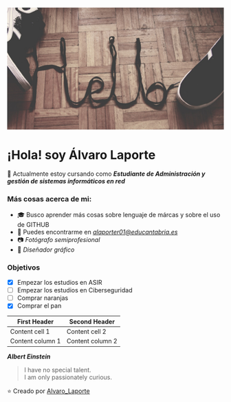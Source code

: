 ![Hello](https://github.com/LaporteAsir/LaporteAsir/blob/main/hello.jpg)

# ¡Hola! soy Álvaro Laporte

:school_satchel: Actualmente estoy cursando como **_Estudiante de Administración y gestión de sistemas informáticos en red_**

### Más cosas acerca de mi:

- :mortar_board: Busco aprender más cosas sobre lenguaje de márcas y sobre el uso de GITHUB
- :email: Puedes encontrarme en _*alaporter01@educantabria.es*_
- :camera: _Fotógrafo semiprofesional_
- :art: _Diseñador gráfico_

### Objetivos

- [x] Empezar los estudios en ASIR
- [ ] Empezar los estudios en Ciberseguridad
- [ ] Comprar naranjas
- [x] Comprar el pan
 
First Header | Second Header
------------ | -------------
Content cell 1 | Content cell 2
Content column 1 | Content column 2

__*Albert Einstein*__

>I have no special talent.    
>I am only passionately curious.



⭐️ Creado por [Alvaro_Laporte](https://github.com/LaporteAsir)
